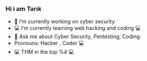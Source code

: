 ### Hi i am Tarık

- 🔭 I’m currently working on cyber security
- 💻 I’m currently learning web hacking and coding  💻
- 💬 Ask me about Cyber Security, Pentesting, Coding.
-  Pronouns: Hacker , Coder 💻
- 💻  THM in the top %4 💻
<!--
**OTSSEC/OTSSEC** is a ✨ _special_ ✨ repository because its `README.md` (this file) appears on your GitHub profile.


